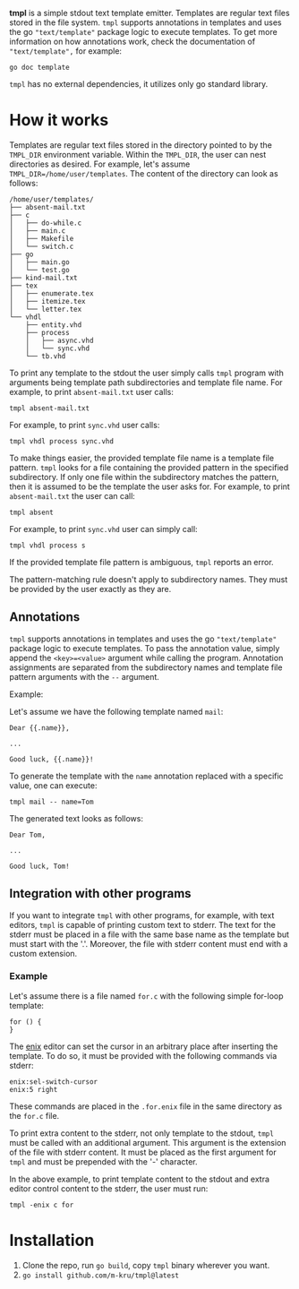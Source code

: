 **tmpl** is a simple stdout text template emitter.
Templates are regular text files stored in the file system.
`tmpl` supports annotations in templates and uses the go `"text/template"` package logic to execute templates.
To get more information on how annotations work, check the documentation of `"text/template",` for example:

```
go doc template
```

`tmpl` has no external dependencies, it utilizes only go standard library.

# How it works

Templates are regular text files stored in the directory pointed to by the `TMPL_DIR` environment variable.
Within the `TMPL_DIR`, the user can nest directories as desired.
For example, let's assume `TMPL_DIR=/home/user/templates`.
The content of the directory can look as follows:
```
/home/user/templates/
├── absent-mail.txt
├── c
│   ├── do-while.c
│   ├── main.c
│   ├── Makefile
│   └── switch.c
├── go
│   ├── main.go
│   └── test.go
├── kind-mail.txt
├── tex
│   ├── enumerate.tex
│   ├── itemize.tex
│   └── letter.tex
└── vhdl
    ├── entity.vhd
    ├── process
    │   ├── async.vhd
    │   └── sync.vhd
    └── tb.vhd
```

To print any template to the stdout the user simply calls `tmpl` program with arguments being template path subdirectories and template file name.
For example, to print `absent-mail.txt` user calls:
```
tmpl absent-mail.txt
```
For example, to print `sync.vhd` user calls:
```
tmpl vhdl process sync.vhd
```

To make things easier, the provided template file name is a template file pattern.
`tmpl` looks for a file containing the provided pattern in the specified subdirectory.
If only one file within the subdirectory matches the pattern, then it is assumed to be the template the user asks for.
For example, to print `absent-mail.txt` the user can call:
```
tmpl absent
```
For example, to print `sync.vhd` user can simply call:
```
tmpl vhdl process s
```
If the provided template file pattern is ambiguous, `tmpl` reports an error.

The pattern-matching rule doesn't apply to subdirectory names.
They must be provided by the user exactly as they are.

## Annotations

`tmpl` supports annotations in templates and uses the go `"text/template"` package logic to execute templates.
To pass the annotation value, simply append the `<key>=<value>` argument while calling the program.
Annotation assignments are separated from the subdirectory names and template file pattern arguments with the `--` argument.

Example:

Let's assume we have the following template named `mail`:
```
Dear {{.name}},

...

Good luck, {{.name}}!
```
To generate the template with the `name` annotation replaced with a specific value, one can execute:
```
tmpl mail -- name=Tom
```
The generated text looks as follows:
```
Dear Tom,

...

Good luck, Tom!
```

## Integration with other programs

If you want to integrate `tmpl` with other programs, for example, with text editors, `tmpl` is capable of printing custom text to stderr.
The text for the stderr must be placed in a file with the same base name as the template but must start with the '.'.
Moreover, the file with stderr content must end with a custom extension.

### Example

Let's assume there is a file named `for.c` with the following simple for-loop template:
```
for () {
}
```
The [enix](https://github.com/m-kru/enix) editor can set the cursor in an arbitrary place after inserting the template.
To do so, it must be provided with the following commands via stderr:
```
enix:sel-switch-cursor
enix:5 right
```
These commands are placed in the `.for.enix` file in the same directory as the `for.c` file.

To print extra content to the stderr, not only template to the stdout, `tmpl` must be called with an additional argument.
This argument is the extension of the file with stderr content.
It must be placed as the first argument for `tmpl` and must be prepended with the '-' character.

In the above example, to print template content to the stdout and extra editor control content to the stderr, the user must run:
```
tmpl -enix c for
```

# Installation

1. Clone the repo, run `go build`, copy `tmpl` binary wherever you want.
2. `go install github.com/m-kru/tmpl@latest`
